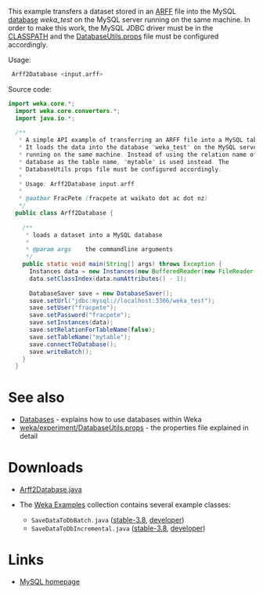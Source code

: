 
This example transfers a dataset stored in an [ARFF](arff.md) file into the MySQL [database](../databases.md) *weka_test* on the MySQL server running on the same machine. In order to make this work, the MySQL JDBC driver must be in the [CLASSPATH](../classpath.md) and the [DatabaseUtils.props](../weka_experiment_database_utils.props.md) file must be configured accordingly.

Usage:

```bash
 Arff2Database <input.arff>
```
Source code:

```java
import weka.core.*;
  import weka.core.converters.*;
  import java.io.*;
  
  /**
   * A simple API example of transferring an ARFF file into a MySQL table.
   * It loads the data into the database "weka_test" on the MySQL server
   * running on the same machine. Instead of using the relation name of the
   * database as the table name, "mytable" is used instead. The
   * DatabaseUtils.props file must be configured accordingly.
   *
   * Usage: Arff2Database input.arff
   *
   * @author FracPete (fracpete at waikato dot ac dot nz)
   */
  public class Arff2Database {
    
    /**
     * loads a dataset into a MySQL database
     *
     * @param args    the commandline arguments
     */
    public static void main(String[] args) throws Exception {
      Instances data = new Instances(new BufferedReader(new FileReader(args[0])));
      data.setClassIndex(data.numAttributes() - 1);
      
      DatabaseSaver save = new DatabaseSaver();
      save.setUrl("jdbc:mysql://localhost:3306/weka_test");
      save.setUser("fracpete");
      save.setPassword("fracpete");
      save.setInstances(data);
      save.setRelationForTableName(false);
      save.setTableName("mytable");
      save.connectToDatabase();
      save.writeBatch();
    }
  }
```

# See also
* [Databases](../databases.md) - explains how to use databases within Weka
* [weka/experiment/DatabaseUtils.props](../weka_experiment_database_utils.props.md) - the properties file explained in detail

# Downloads
* [Arff2Database.java](../files/Arff2Database.java)
* The [Weka Examples](../weka_examples.md) collection contains several example classes:

	* `SaveDataToDbBatch.java` ([stable-3.8](https://git.cms.waikato.ac.nz/weka/weka/-/tree/stable-3-8/wekaexamples/src/main/java/wekaexamples/core/converters/SaveDataToDbBatch.java), [developer](https://git.cms.waikato.ac.nz/weka/weka/-/tree/main/trunk/wekaexamples/src/main/java/wekaexamples/core/converters/SaveDataToDbBatch.java))
	* `SaveDataToDbIncremental.java` ([stable-3.8](https://git.cms.waikato.ac.nz/weka/weka/-/tree/stable-3-8/wekaexamples/src/main/java/wekaexamples/core/converters/SaveDataToDbIncremental.java), [developer](https://git.cms.waikato.ac.nz/weka/weka/-/tree/main/trunk/wekaexamples/src/main/java/wekaexamples/core/converters/SaveDataToDbIncremental.java))

# Links
* [MySQL homepage](http://www.mysql.com/)
